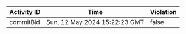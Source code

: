 | Activity ID | Time | Violation |
| --- | --- | --- |
| commitBid | Sun, 12 May 2024 15:22:23 GMT | false |
